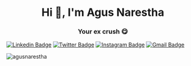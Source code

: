 <h1 align="center">Hi 👋, I'm Agus Narestha</h1>
<h3 align="center">Your ex crush 😋</h3>

[![Linkedin Badge](https://img.shields.io/badge/-agusnarestha-blue?style=flat&logo=Linkedin&logoColor=white&link=https://linkedin.com/in/agusnarestha/)](https://linkedin.com/in/agusnarestha)
[![Twitter Badge](https://img.shields.io/badge/-@agusnarestha-1ca0f1?style=flat&labelColor=1ca0f1&logo=twitter&logoColor=white&link=https://twitter.com/agusnarestha)](https://twitter.com/agusnarestha)
[![Instagram Badge](https://img.shields.io/badge/-@agusnarestha-purple?style=flat&logo=instagram&logoColor=white&link=https://instagram.com/agusnarestha/)](https://instagram.com/agusnarestha)
[![Gmail Badge](https://img.shields.io/badge/-agusnaresthaa-c14438?style=flat&logo=Gmail&logoColor=white&link=mailto:agusnaresthaa@gmail.com)](mailto:agusnaresthaa@gmail.com)


<p><img align="center" src="https://github-readme-stats.vercel.app/api/top-langs?username=agusnarestha&show_icons=true&locale=en&layout=compact" alt="agusnarestha" /></p>
